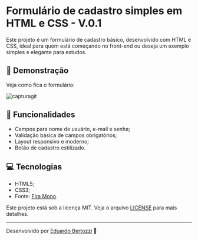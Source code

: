 # Formulário de cadastro simples em HTML e CSS - V.0.1

Este projeto é um formulário de cadastro básico, desenvolvido com HTML e CSS, ideal para quem está começando no front-end ou deseja um exemplo simples e elegante para estudos.

## 🚀 Demonstração

Veja como fica o formulário:

![![capturagit](https://github.com/user-attachments/assets/15369f52-33b4-4a7a-9682-0263ba5f861f)
](https://user-images.githubusercontent.com/0000000/000000000-00000000-0000-0000-0000-000000000000.png)

## 📝 Funcionalidades

- Campos para nome de usuário, e-mail e senha;
- Validação básica de campos obrigatórios;
- Layout responsivo e moderno;
- Botão de cadastro estilizado.

## 💻 Tecnologias

- HTML5;
- CSS3;
- Fonte: [Fira Mono](https://fonts.google.com/specimen/Fira+Mono).

Este projeto está sob a licença MIT. Veja o arquivo [LICENSE](LICENSE) para mais detalhes.

---

Desenvolvido por [Eduardo Bertozzi](https://github.com/seu-usuario) 🚀
